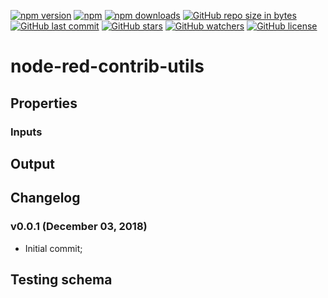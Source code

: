 [![npm version](https://img.shields.io/npm/v/node-red-contrib-utils.svg?style=flat-square)](https://www.npmjs.com/package/node-red-contrib-utils?activeTab=versions)
[![npm](https://img.shields.io/npm/dt/node-red-contrib-utils.svg)](https://www.npmjs.com/package/node-red-contrib-utils)
[![npm downloads](https://img.shields.io/npm/dm/node-red-contrib-utils.svg?style=flat-square)](https://www.npmjs.com/package/node-red-contrib-utils)
[![GitHub repo size in bytes](https://img.shields.io/github/repo-size/badges/shields.svg)](https://github.com/SergiuToporjinschi/node-red-contrib-utils)
[![GitHub last commit](https://img.shields.io/github/last-commit/SergiuToporjinschi/node-red-contrib-utils.svg)](https://github.com/SergiuToporjinschi/node-red-contrib-utils/commits/master)
[![GitHub stars](https://img.shields.io/github/stars/SergiuToporjinschi/node-red-contrib-utils.svg)](https://github.com/SergiuToporjinschi/node-red-contrib-utils/stargazers)
[![GitHub watchers](https://img.shields.io/github/watchers/SergiuToporjinschi/node-red-contrib-utils.svg)](https://github.com/SergiuToporjinschi/node-red-contrib-utils/watchers)
[![GitHub license](https://img.shields.io/github/license/SergiuToporjinschi/node-red-contrib-utils.svg)](https://github.com/SergiuToporjinschi/node-red-contrib-utils/blob/master/LICENSE)

# node-red-contrib-utils

## Properties


### Inputs

## Output

## Changelog

### v0.0.1 (December 03, 2018)
* Initial commit;

## Testing schema
```

```
